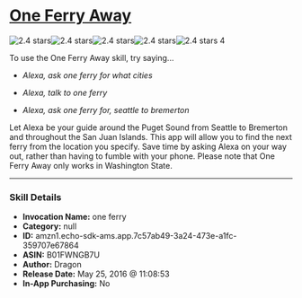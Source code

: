 # [One Ferry Away](http://alexa.amazon.com/#skills/amzn1.echo-sdk-ams.app.7c57ab49-3a24-473e-a1fc-359707e67864)
![2.4 stars](../../images/ic_star_black_18dp_1x.png)![2.4 stars](../../images/ic_star_black_18dp_1x.png)![2.4 stars](../../images/ic_star_half_black_18dp_1x.png)![2.4 stars](../../images/ic_star_border_black_18dp_1x.png)![2.4 stars](../../images/ic_star_border_black_18dp_1x.png) 4

To use the One Ferry Away skill, try saying...

* *Alexa, ask one ferry for what cities*

* *Alexa, talk to one ferry*

* *Alexa, ask one ferry for, seattle to bremerton*

Let Alexa be your guide around the Puget Sound from Seattle to Bremerton and throughout the San Juan Islands. This app will allow you to find the next ferry from the location you specify. Save time by asking Alexa on your way out, rather than having to fumble with your phone.
Please note that One Ferry Away only works in Washington State.

***

### Skill Details

* **Invocation Name:** one ferry
* **Category:** null
* **ID:** amzn1.echo-sdk-ams.app.7c57ab49-3a24-473e-a1fc-359707e67864
* **ASIN:** B01FWNGB7U
* **Author:** Dragon
* **Release Date:** May 25, 2016 @ 11:08:53
* **In-App Purchasing:** No
